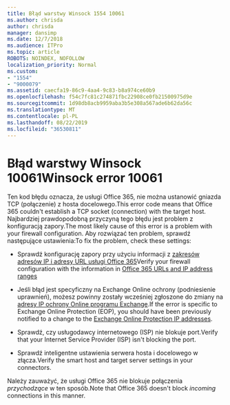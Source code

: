 ```yaml
---
title: Błąd warstwy Winsock 1554 10061
ms.author: chrisda
author: chrisda
manager: dansimp
ms.date: 12/7/2018
ms.audience: ITPro
ms.topic: article
ROBOTS: NOINDEX, NOFOLLOW
localization_priority: Normal
ms.custom:
- "1554"
- "9000079"
ms.assetid: caecfa19-86c9-4aa4-9c83-b8a974ce60b9
ms.openlocfilehash: f54c7fc81c274871fbc22908ce0fb21500975d9e
ms.sourcegitcommit: 1d98db8acb9959aba3b5e308a567ade6b62da56c
ms.translationtype: MT
ms.contentlocale: pl-PL
ms.lasthandoff: 08/22/2019
ms.locfileid: "36530811"
---
```

# <a name="winsock-error-10061"></a><span data-ttu-id="48779-102">Błąd warstwy Winsock 10061</span><span class="sxs-lookup"><span data-stu-id="48779-102">Winsock error 10061</span></span>

<span data-ttu-id="48779-103">Ten kod błędu oznacza, że usługi Office 365, nie można ustanowić gniazda TCP (połączenie) z hosta docelowego.</span><span class="sxs-lookup"><span data-stu-id="48779-103">This error code means that Office 365 couldn't establish a TCP socket (connection) with the target host.</span></span> <span data-ttu-id="48779-104">Najbardziej prawdopodobną przyczyną tego błędu jest problem z konfiguracją zapory.</span><span class="sxs-lookup"><span data-stu-id="48779-104">The most likely cause of this error is a problem with your firewall configuration.</span></span> <span data-ttu-id="48779-105">Aby rozwiązać ten problem, sprawdź następujące ustawienia:</span><span class="sxs-lookup"><span data-stu-id="48779-105">To fix the problem, check these settings:</span></span>

- <span data-ttu-id="48779-106">Sprawdź konfigurację zapory przy użyciu informacji z [zakresów adresów IP i adresy URL usługi Office 365](https://docs.microsoft.com/office365/enterprise/urls-and-ip-address-ranges)</span><span class="sxs-lookup"><span data-stu-id="48779-106">Verify your firewall configuration with the information in [Office 365 URLs and IP address ranges](https://docs.microsoft.com/office365/enterprise/urls-and-ip-address-ranges)</span></span>

- <span data-ttu-id="48779-107">Jeśli błąd jest specyficzny na Exchange Online ochrony (podniesienie uprawnień), możesz powinny zostały wcześniej zgłoszone do zmiany na [adresy IP ochrony Online programu Exchange](https://docs.microsoft.com/office365/SecurityCompliance/eop/exchange-online-protection-ip-addresses).</span><span class="sxs-lookup"><span data-stu-id="48779-107">If the error is specific to Exchange Online Protection (EOP), you should have been previously notified to a change to the [Exchange Online Protection IP addresses](https://docs.microsoft.com/office365/SecurityCompliance/eop/exchange-online-protection-ip-addresses).</span></span>

- <span data-ttu-id="48779-108">Sprawdź, czy usługodawcy internetowego (ISP) nie blokuje port.</span><span class="sxs-lookup"><span data-stu-id="48779-108">Verify that your Internet Service Provider (ISP) isn't blocking the port.</span></span>

- <span data-ttu-id="48779-109">Sprawdź inteligentne ustawienia serwera hosta i docelowego w złącza.</span><span class="sxs-lookup"><span data-stu-id="48779-109">Verify the smart host and target server settings in your connectors.</span></span>

<span data-ttu-id="48779-110">Należy zauważyć, że usługi Office 365 nie blokuje połączenia *przychodzące* w ten sposób.</span><span class="sxs-lookup"><span data-stu-id="48779-110">Note that Office 365 doesn't block *incoming* connections in this manner.</span></span>
